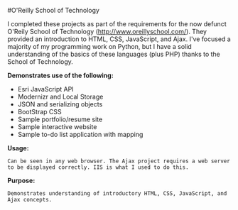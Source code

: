 #O'Reilly School of Technology

I completed these projects as part of the requirements for the now defunct O'Reily School of Technology (http://www.oreillyschool.com/). They provided an introduction to HTML, CSS, JavaScript, and Ajax. I've focused a majority of my programming work on Python, but I have a solid understanding of the basics of these languages (plus PHP) thanks to the School of Technology.

**Demonstrates use of the following:**
* Esri JavaScript API
* Modernizr and Local Storage
* JSON and serializing objects
* BootStrap CSS
* Sample portfolio/resume site
* Sample interactive website
* Sample to-do list application with mapping

**Usage:**

    Can be seen in any web browser. The Ajax project requires a web server to be displayed correctly. IIS is what I used to do this.
    
**Purpose:**

    Demonstrates understanding of introductory HTML, CSS, JavaScript, and Ajax concepts.





